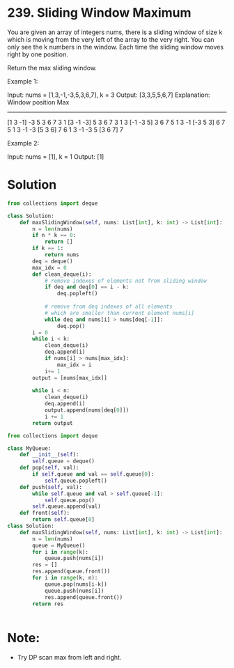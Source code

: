 # 239. Sliding Window Maximum
You are given an array of integers nums, there is a sliding window of size k which is moving from the very left of the array to the very right. You can only see the k numbers in the window. Each time the sliding window moves right by one position.

Return the max sliding window.

 

Example 1:

Input: nums = [1,3,-1,-3,5,3,6,7], k = 3
Output: [3,3,5,5,6,7]
Explanation: 
Window position                Max
---------------               -----
[1  3  -1] -3  5  3  6  7       3
 1 [3  -1  -3] 5  3  6  7       3
 1  3 [-1  -3  5] 3  6  7       5
 1  3  -1 [-3  5  3] 6  7       5
 1  3  -1  -3 [5  3  6] 7       6
 1  3  -1  -3  5 [3  6  7]      7

Example 2:

Input: nums = [1], k = 1
Output: [1]


# Solution

```python
from collections import deque

class Solution:
    def maxSlidingWindow(self, nums: List[int], k: int) -> List[int]:
        n = len(nums)
        if n * k == 0:
            return []
        if k == 1:
            return nums
        deq = deque()
        max_idx = 0
        def clean_deque(i):
            # remove indexes of elements not from sliding window
            if deq and deq[0] == i - k:
                deq.popleft()
                
            # remove from deq indexes of all elements 
            # which are smaller than current element nums[i]
            while deq and nums[i] > nums[deq[-1]]:
                deq.pop()        
        i = 0
        while i < k:
            clean_deque(i)
            deq.append(i)
            if nums[i] > nums[max_idx]:
                max_idx = i
            i+= 1
        output = [nums[max_idx]]
        
        while i < n:
            clean_deque(i)
            deq.append(i)
            output.append(nums[deq[0]])
            i += 1
        return output
```

```python
from collections import deque

class MyQueue:
    def __init__(self):
        self.queue = deque()
    def pop(self, val):
        if self.queue and val == self.queue[0]:
            self.queue.popleft()
    def push(self, val):
        while self.queue and val > self.queue[-1]:
            self.queue.pop()
        self.queue.append(val)
    def front(self):
        return self.queue[0]
class Solution:
    def maxSlidingWindow(self, nums: List[int], k: int) -> List[int]:
        n = len(nums)
        queue = MyQueue()
        for i in range(k):
            queue.push(nums[i])
        res = []
        res.append(queue.front())
        for i in range(k, n):
            queue.pop(nums[i-k])
            queue.push(nums[i])
            res.append(queue.front())
        return res
        
```
# Note:
- Try DP scan max from left and right.


